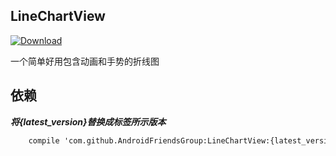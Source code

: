 LineChartView
---

[ ![Download](https://api.bintray.com/packages/razerdp/maven/LineChartView/images/download.svg) ](https://bintray.com/razerdp/maven/LineChatView/_latestVersion)

一个简单好用包含动画和手势的折线图

依赖
---

***将{latest_version}替换成标签所示版本***

```xml
    compile 'com.github.AndroidFriendsGroup:LineChartView:{latest_version}'
```
